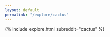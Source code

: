 ```yaml
---
layout: default
permalink: "/explore/cactus"
---
```


<link rel="stylesheet" type="text/css" href="/static/css/explore.css">
{% include explore.html subreddit="cactus" %}
